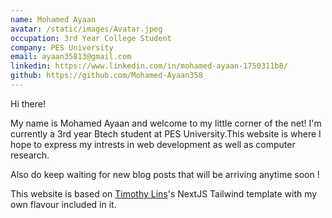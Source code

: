 ```yaml
---
name: Mohamed Ayaan
avatar: /static/images/Avatar.jpeg
occupation: 3rd Year College Student
company: PES University
email: ayaan35813@gmail.com
linkedin: https://www.linkedin.com/in/mohamed-ayaan-1750311b8/
github: https://github.com/Mohamed-Ayaan358
---
```


Hi there!

My name is Mohamed Ayaan and welcome to my little corner of the net! I'm currently a 3rd year Btech student at PES University.This website is where I hope to express my intrests in web development as well as computer research.

Also do keep waiting for new blog posts that will be arriving anytime soon !

This website is based on [Timothy Lins](https://github.com/timlrx)'s NextJS Tailwind template with my own flavour included in it.
